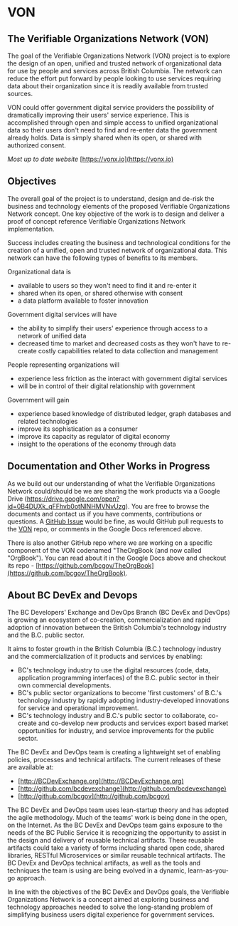 # VON

The Verifiable Organizations Network (VON)
---------------------------------------
The goal of the Verifiable Organizations Network (VON) project is to explore the design of an open, unified and trusted network of organizational data for use by people and services across British Columbia. The network can reduce the effort put forward by people looking to use services requiring data about their organization since it is readily available from trusted sources.

VON could offer government digital service providers the possibility of dramatically improving their users' service experience. This is accomplished through open and simple access to unified organizational data so their users don't need to find and re-enter data the government already holds. Data is simply shared when its open, or shared with authorized consent.

*Most up to date website* [https://vonx.io](https://vonx.io)

Objectives
----------
The overall goal of the project is to understand, design and de-risk the business and technology elements of the proposed Verifiable Organizations Network concept. One key objective of the work is to design and deliver a proof of concept reference Verifiable Organizations Network implementation.

Success includes creating the business and technological conditions for the creation of a unified, open and trusted network of organizational data. This network can have the following types of benefits to its members.

Organizational data is
  - available to users so they won't need to find it and re-enter it
  - shared when its open, or shared otherwise with consent
  - a data platform available to foster innovation

Government digital services will have
  - the ability to simplify their users' experience through access to a network of unified data
  - decreased time to market and decreased costs as they won't have to re-create costly capabilities related to data collection and management

People representing organizations will
  - experience less friction as the interact with government digital services
  - will be in control of their digital relationship with government

Government will gain
  - experience based knowledge of distributed ledger, graph databases and related technologies
  - improve its sophistication as a consumer
  - improve its capacity as regulator of digital economy
  - insight to the operations of the economy through data

Documentation and Other Works in Progress
-----------------------------------------
As we build out our understanding of what the Verifiable Organizations Network could/should be we are sharing the work products via a Google Drive (https://drive.google.com/open?id=0B4DUXk_qFFhvb0otNlNHMVNvUzg). You are free to browse the documents and contact us if you have comments, contributions or questions. A [GitHub Issue](https://github.com/bcgov/von/issues) would be fine, as would GitHub pull requests to the [VON](https://github.com/bcgov/von) repo, or comments in the Google Docs referenced above.

There is also another GitHub repo where we are working on a specific component of the VON codenamed "TheOrgBook (and now called "OrgBook"). You can read about it in the Google Docs above and checkout its repo - [https://github.com/bcgov/TheOrgBook](https://github.com/bcgov/TheOrgBook).

About BC DevEx and Devops
-------------------------
The BC Developers' Exchange and DevOps Branch (BC DevEx and DevOps) is growing an ecosystem of co-creation, commercialization and rapid adoption of innovation between the British Columbia's technology industry and the B.C. public sector.

It aims to foster growth in the British Columbia (B.C.) technology industry and the commercialization of it products and services by enabling:

- BC's technology industry to use the digital resources (code, data, application programming interfaces) of the B.C. public sector in their own commercial developments.
- BC's public sector organizations to become 'first customers' of B.C.'s technology industry by rapidly adopting industry-developed innovations for service and operational improvement.
- BC's technology industry and B.C.'s public sector to collaborate, co-create and co-develop new products and services export based market opportunities for industry, and service improvements for the public sector.

The BC DevEx and DevOps team is creating a lightweight set of enabling policies, processes and technical artifacts. The current releases of these are available at:

- [http://BCDevExchange.org](http://BCDevExchange.org)
- [http://github.com/bcdevexchange](http://github.com/bcdevexchange)
- [http://github.com/bcgov](http://github.com/bcgov)

The BC DevEx and DevOps team uses lean-startup theory and has adopted the agile methodology. Much of the teams' work is being done in the open, on the Internet. As the BC DevEx and DevOps team gains exposure to the needs of the BC Public Service it is recognizing the opportunity to assist in the design and delivery of reusable technical artifacts. These reusable artifacts could take a variety of forms including shared open code, shared libraries, RESTful Microservices or similar reusable technical artifacts. The BC DevEx and DevOps technical artifacts, as well as the tools and techniques the team is using are being evolved in a dynamic, learn-as-you-go approach.

In line with the objectives of the BC DevEx and DevOps goals, the Verifiable Organizations Network is a concept aimed at exploring business and technology approaches needed to solve the long-standing problem of simplifying business users digital experience for government services.
